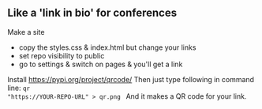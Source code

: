 ## Like a 'link in bio' for conferences

Make a site
  - copy the styles.css & index.html but change your links
  - set repo visibility to public
  - go to settings & switch on pages & you'll get a link

Install 
https://pypi.org/project/qrcode/ 
Then just type following in command line: 
<code>qr "https://YOUR-REPO-URL" > qr.png </code>
And it makes a QR code for your link. 
